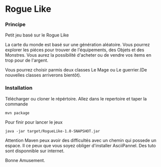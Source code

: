 # Rogue Like

### Principe
Petit jeu basé sur le Rogue Like

La carte du monde est basé sur une génération aléatoire. Vous pourrez explorer les piéces pour trouver de l'équipements, des Objets
et des Monstres. Vous aurez la possibilité d'acheter ou de vendre vos items en trop pour de l'argent.

Vous pourrez choisir parmis deux classes Le Mage ou Le guerrier.(De nouvelles classes arriverons bientôt).

### Installation
Télécharger ou cloner le répértoire.
Allez dans le repertoire et taper la commande
```
mvn package
```
Pour finir pour lancer le jeux
```
java -jar target/RogueLike-1.0-SNAPSHOT.jar
```
Attention Maven peux avoir des difficultés avec un chemin qui possede un espace.
Il ce peux que vous soyez obliger d'installer AsciiPannel. Des tuto sont disponnible sur internet.

Bonne Amusement.
